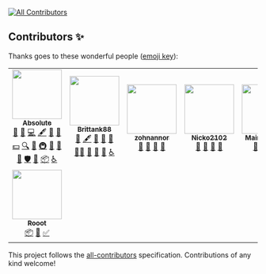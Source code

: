 <!-- ALL-CONTRIBUTORS-BADGE:START - Do not remove or modify this section -->
[![All Contributors](https://img.shields.io/badge/all_contributors-8-orange.svg?style=flat-square)](#contributors-)
<!-- ALL-CONTRIBUTORS-BADGE:END -->

## Contributors ✨

Thanks goes to these wonderful people ([emoji key](https://allcontributors.org/docs/en/emoji-key)):

<!-- ALL-CONTRIBUTORS-LIST:START - Do not remove or modify this section -->
<!-- prettier-ignore-start -->
<!-- markdownlint-disable -->
<table>
  <tr>
    <td align="center"><a href="https://absolllute.com/"><img src="https://avatars.githubusercontent.com/u/20018119?v=4?s=100" width="100px;" alt=""/><br /><sub><b>Absolute</b></sub></a><br /><a href="https://github.com/absoIute/Mega-Hack-Pro-Future/issues?q=author%3AabsoIute" title="Bug reports">🐛</a> <a href="#business-absoIute" title="Business development">💼</a> <a href="https://github.com/absoIute/Mega-Hack-Pro-Future/commits?author=absoIute" title="Code">💻</a> <a href="#content-absoIute" title="Content">🖋</a> <a href="https://github.com/absoIute/Mega-Hack-Pro-Future/commits?author=absoIute" title="Documentation">📖</a> <a href="#design-absoIute" title="Design">🎨</a> <a href="#financial-absoIute" title="Financial">💵</a> <a href="#fundingFinding-absoIute" title="Funding Finding">🔍</a> <a href="#ideas-absoIute" title="Ideas, Planning, & Feedback">🤔</a> <a href="#infra-absoIute" title="Infrastructure (Hosting, Build-Tools, etc)">🚇</a> <a href="#maintenance-absoIute" title="Maintenance">🚧</a> <a href="#projectManagement-absoIute" title="Project Management">📆</a> <a href="#question-absoIute" title="Answering Questions">💬</a> <a href="#security-absoIute" title="Security">🛡️</a> <a href="https://github.com/absoIute/Mega-Hack-Pro-Future/pulls?q=is%3Apr+reviewed-by%3AabsoIute" title="Reviewed Pull Requests">👀</a> <a href="#platform-absoIute" title="Packaging/porting to new platform">📦</a> <a href="#a11y-absoIute" title="Accessibility">️️️️♿️</a></td>
    <td align="center"><a href="https://github.com/Brittank88"><img src="https://avatars.githubusercontent.com/u/24266948?v=4?s=100" width="100px;" alt=""/><br /><sub><b>Brittank88</b></sub></a><br /><a href="https://github.com/absoIute/Mega-Hack-Pro-Future/issues?q=author%3ABrittank88" title="Bug reports">🐛</a> <a href="#content-Brittank88" title="Content">🖋</a> <a href="https://github.com/absoIute/Mega-Hack-Pro-Future/commits?author=Brittank88" title="Documentation">📖</a> <a href="#ideas-Brittank88" title="Ideas, Planning, & Feedback">🤔</a> <a href="#maintenance-Brittank88" title="Maintenance">🚧</a> <a href="#mentoring-Brittank88" title="Mentoring">🧑‍🏫</a> <a href="#projectManagement-Brittank88" title="Project Management">📆</a> <a href="#question-Brittank88" title="Answering Questions">💬</a> <a href="https://github.com/absoIute/Mega-Hack-Pro-Future/pulls?q=is%3Apr+reviewed-by%3ABrittank88" title="Reviewed Pull Requests">👀</a> <a href="#a11y-Brittank88" title="Accessibility">️️️️♿️</a></td>
    <td align="center"><a href="https://github.com/zohnannor"><img src="https://avatars.githubusercontent.com/u/35764628?v=4?s=100" width="100px;" alt=""/><br /><sub><b>zohnannor</b></sub></a><br /><a href="https://github.com/absoIute/Mega-Hack-Pro-Future/issues?q=author%3Azohnannor" title="Bug reports">🐛</a> <a href="#ideas-zohnannor" title="Ideas, Planning, & Feedback">🤔</a> <a href="#maintenance-zohnannor" title="Maintenance">🚧</a> <a href="#question-zohnannor" title="Answering Questions">💬</a></td>
    <td align="center"><a href="https://github.com/Nicko2102"><img src="https://avatars.githubusercontent.com/u/83476899?v=4?s=100" width="100px;" alt=""/><br /><sub><b>Nicko2102</b></sub></a><br /><a href="https://github.com/absoIute/Mega-Hack-Pro-Future/issues?q=author%3ANicko2102" title="Bug reports">🐛</a> <a href="#ideas-Nicko2102" title="Ideas, Planning, & Feedback">🤔</a> <a href="#maintenance-Nicko2102" title="Maintenance">🚧</a> <a href="#question-Nicko2102" title="Answering Questions">💬</a></td>
    <td align="center"><a href="https://github.com/MainConMan"><img src="https://avatars.githubusercontent.com/u/95152593?v=4?s=100" width="100px;" alt=""/><br /><sub><b>MainConMan</b></sub></a><br /><a href="https://github.com/absoIute/Mega-Hack-Pro-Future/issues?q=author%3AMainConMan" title="Bug reports">🐛</a> <a href="#ideas-MainConMan" title="Ideas, Planning, & Feedback">🤔</a> <a href="#maintenance-MainConMan" title="Maintenance">🚧</a> <a href="#question-MainConMan" title="Answering Questions">💬</a></td>
    <td align="center"><a href="https://github.com/ImmensityHQ"><img src="https://avatars.githubusercontent.com/u/94080846?v=4?s=100" width="100px;" alt=""/><br /><sub><b>ImmensityHQ</b></sub></a><br /><a href="https://github.com/absoIute/Mega-Hack-Pro-Future/issues?q=author%3AImmensityHQ" title="Bug reports">🐛</a> <a href="#ideas-ImmensityHQ" title="Ideas, Planning, & Feedback">🤔</a> <a href="#maintenance-ImmensityHQ" title="Maintenance">🚧</a></td>
    <td align="center"><a href="https://github.com/RoootTheFoxold"><img src="https://avatars.githubusercontent.com/u/47434248?v=4?s=100" width="100px;" alt=""/><br /><sub><b>Rooot</b></sub></a><br /><a href="#platform-RoootTheFoxold" title="Packaging/porting to new platform">📦</a> <a href="#question-RoootTheFoxold" title="Answering Questions">💬</a> <a href="#tutorial-RoootTheFoxold" title="Tutorials">✅</a></td>
  </tr>
  <tr>
    <td align="center"><a href="https://github.com/RoootTheFox"><img src="https://avatars.githubusercontent.com/u/78933889?v=4?s=100" width="100px;" alt=""/><br /><sub><b>Rooot</b></sub></a><br /><a href="#platform-RoootTheFox" title="Packaging/porting to new platform">📦</a> <a href="#question-RoootTheFox" title="Answering Questions">💬</a> <a href="#tutorial-RoootTheFox" title="Tutorials">✅</a></td>
  </tr>
</table>

<!-- markdownlint-restore -->
<!-- prettier-ignore-end -->

<!-- ALL-CONTRIBUTORS-LIST:END -->

This project follows the [all-contributors](https://github.com/all-contributors/all-contributors) specification. Contributions of any kind welcome!
